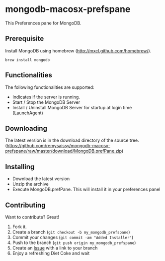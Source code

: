mongodb-macosx-prefspane
========================

This Preferences pane for MongoDB.

Prerequisite
-------

Install MongoDB using homebrew (http://mxcl.github.com/homebrew/).

    brew install mongodb


Functionalities
-------

The following functionalities are supported:

* Indicates if the server is running.
* Start / Stop the MongoDB Server
* Install / Uninstall MongoDB Server for startup at login time (LaunchAgent)

Downloading
-------

The latest version is in the download directory of the source tree.
(https://github.com/remysaissy/mongodb-macosx-prefspane/raw/master/download/MongoDB.prefPane.zip)


Installing
-------

* Download the latest version
* Unzip the archive
* Execute MongoDB.prefPane. This will install it in your preferences panel


Contributing
------------

Want to contribute? Great!

1. Fork it.
2. Create a branch (`git checkout -b my_mongodb_prefspane`)
3. Commit your changes (`git commit -am "Added Installer"`)
4. Push to the branch (`git push origin my_mongodb_prefspane`)
5. Create an [Issue][1] with a link to your branch
6. Enjoy a refreshing Diet Coke and wait

[1]: https://github.com/remysaissy/mongodb-macosx-prefspane/issues
